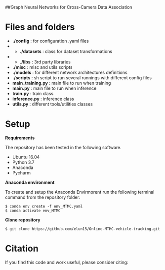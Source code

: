 ##Graph Neural Networks for Cross-Camera Data Association



# Files and folders
* **./config** : for configuration .yaml files
* * **./datasets** : class for dataset transformations
* * **./libs** : 3rd party libraries
* **./misc** : misc and utils scripts
* **./models** : for different network architectures definitions
*  **./scripts** : sh script to run several runnings with different config files
* **main_training.py** : main file to run when training
* **main.py** : main file to run when inference
* **train.py** : train class
* **inference.py** : inference class
* **utils.py** : different tools/utilities classes


# Setup
**Requirements**

The repository has been tested in the following software.
* Ubuntu 16.04
* Python 3.7
* Anaconda
* Pycharm

**Anaconda environment**

To create and setup the Anaconda Envirmorent run the following terminal command from the repository folder:
```
$ conda env create -f env_MTMC.yaml
$ conda activate env_MTMC
```

**Clone repository**

```
$ git clone https://github.com/elun15/Online-MTMC-vehicle-tracking.git
```

# Citation

If you find this code and work useful, please consider citing:




